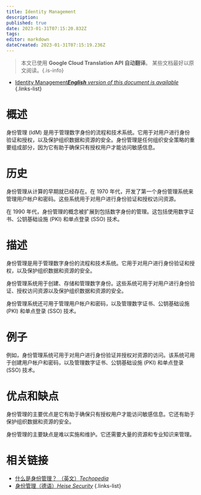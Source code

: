 ```yaml
---
title: Identity Management
description: 
published: true
date: 2023-01-31T07:15:20.832Z
tags: 
editor: markdown
dateCreated: 2023-01-31T07:15:19.236Z
---
```


> 本文已使用 **Google Cloud Translation API 自动翻译**。
某些文档最好以原文阅读。{.is-info}
- [Identity Management***English** version of this document is available*](/en/Knowledge-base/Dictionary/identity-management)
{.links-list}


# 概述
身份管理 (IdM) 是用于管理数字身份的流程和技术系统。它用于对用户进行身份验证和授权，以及保护组织数据和资源的安全。身份管理是任何组织安全策略的重要组成部分，因为它有助于确保只有授权用户才能访问敏感信息。

# 历史
身份管理从计算的早期就已经存在。在 1970 年代，开发了第一个身份管理系统来管理用户帐户和密码。这些系统用于对用户进行身份验证和授权访问资源。

在 1990 年代，身份管理的概念被扩展到包括数字身份的管理。这包括使用数字证书、公钥基础设施 (PKI) 和单点登录 (SSO) 技术。

# 描述
身份管理是用于管理数字身份的流程和技术系统。它用于对用户进行身份验证和授权，以及保护组织数据和资源的安全。

身份管理系统用于创建、存储和管理数字身份。这些系统可用于对用户进行身份验证、授权访问资源以及保护组织数据和资源的安全。

身份管理系统还可用于管理用户帐户和密码，以及管理数字证书、公钥基础设施 (PKI) 和单点登录 (SSO) 技术。

# 例子
例如，身份管理系统可用于对用户进行身份验证并授权对资源的访问。该系统可用于创建用户帐户和密码，以及管理数字证书、公钥基础设施 (PKI) 和单点登录 (SSO) 技术。

# 优点和缺点
身份管理的主要优点是它有助于确保只有授权用户才能访问敏感信息。它还有助于保护组织数据和资源的安全。

身份管理的主要缺点是难以实施和维护。它还需要大量的资源和专业知识来管理。

# 相关链接
- [什么是身份管理？ （英文）*Techopedia*](https://www.techopedia.com/definition/27072/identity-management)
- [身份管理（德语）*Heise Security*](https://www.heise.de/security/artikel/Identity-Management-3700862.html)
{.links-list}